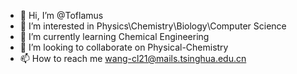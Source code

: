 - 👋 Hi, I’m @Toflamus
- 👀 I’m interested in Physics\Chemistry\Biology\Computer Science
- 🌱 I’m currently learning Chemical Engineering
- 💞️ I’m looking to collaborate on Physical-Chemistry
- 📫 How to reach me wang-cl21@mails.tsinghua.edu.cn
<!---
Toflamus/Toflamus is a ✨ special ✨ repository because its `README.md` (this file) appears on your GitHub profile.
You can click the Preview link to take a look at your changes.
--->
